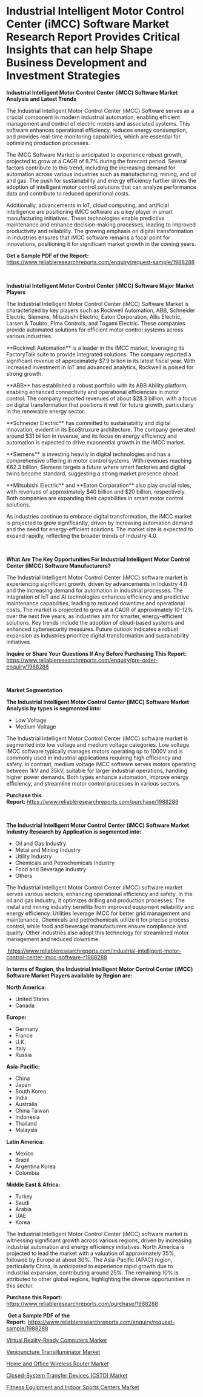<p><h1>Industrial Intelligent Motor Control Center (iMCC) Software Market Research Report Provides Critical Insights that can help Shape Business Development and Investment Strategies</h1></p><p><strong>Industrial Intelligent Motor Control Center (iMCC) Software Market Analysis and Latest Trends</strong></p>
<p><p>The Industrial Intelligent Motor Control Center (iMCC) Software serves as a crucial component in modern industrial automation, enabling efficient management and control of electric motors and associated systems. This software enhances operational efficiency, reduces energy consumption, and provides real-time monitoring capabilities, which are essential for optimizing production processes. </p><p>The iMCC Software Market is anticipated to experience robust growth, projected to grow at a CAGR of 8.7% during the forecast period. Several factors contribute to this trend, including the increasing demand for automation across various industries such as manufacturing, mining, and oil and gas. The push for sustainability and energy efficiency further drives the adoption of intelligent motor control solutions that can analyze performance data and contribute to reduced operational costs. </p><p>Additionally, advancements in IoT, cloud computing, and artificial intelligence are positioning iMCC software as a key player in smart manufacturing initiatives. These technologies enable predictive maintenance and enhance decision-making processes, leading to improved productivity and reliability. The growing emphasis on digital transformation in industries ensures that iMCC software remains a focal point for innovations, positioning it for significant market growth in the coming years.</p></p>
<p><strong>Get a Sample PDF of the Report:&nbsp;</strong> <a href="https://www.reliableresearchreports.com/enquiry/request-sample/1988288?utm_campaign=117&utm_medium=2&utm_source=Github&utm_content=ia&utm_term=28032025&utm_id=industrial-intelligent-motor-control-center-imcc-software">https://www.reliableresearchreports.com/enquiry/request-sample/1988288</a></p>
<p>&nbsp;</p>
<p><strong>Industrial Intelligent Motor Control Center (iMCC) Software Major Market Players</strong></p>
<p><p>The Industrial Intelligent Motor Control Center (iMCC) Software Market is characterized by key players such as Rockwell Automation, ABB, Schneider Electric, Siemens, Mitsubishi Electric, Eaton Corporation, Allis Electric, Larsen & Toubro, Pima Controls, and Togami Electric. These companies provide automated solutions for efficient motor control systems across various industries.</p><p>**Rockwell Automation** is a leader in the iMCC market, leveraging its FactoryTalk suite to provide integrated solutions. The company reported a significant revenue of approximately $7.9 billion in its latest fiscal year. With increased investment in IoT and advanced analytics, Rockwell is poised for strong growth.</p><p>**ABB** has established a robust portfolio with its ABB Ability platform, enabling enhanced connectivity and operational efficiencies in motor control. The company reported revenues of about $28.3 billion, with a focus on digital transformation that positions it well for future growth, particularly in the renewable energy sector.</p><p>**Schneider Electric** has committed to sustainability and digital innovation, evident in its EcoStruxure architecture. The company generated around $31 billion in revenue, and its focus on energy efficiency and automation is expected to drive exponential growth in the iMCC market.</p><p>**Siemens** is investing heavily in digital technologies and has a comprehensive offering in motor control systems. With revenues reaching €62.3 billion, Siemens targets a future where smart factories and digital twins become standard, suggesting a strong market presence ahead.</p><p>**Mitsubishi Electric** and **Eaton Corporation** also play crucial roles, with revenues of approximately $40 billion and $20 billion, respectively. Both companies are expanding their capabilities in smart motor control solutions.</p><p>As industries continue to embrace digital transformation, the iMCC market is projected to grow significantly, driven by increasing automation demand and the need for energy-efficient solutions. The market size is expected to expand rapidly, reflecting the broader trends of Industry 4.0.</p></p>
<p>&nbsp;</p>
<p><strong>What Are The Key Opportunities For Industrial Intelligent Motor Control Center (iMCC) Software Manufacturers?</strong></p>
<p><p>The Industrial Intelligent Motor Control Center (iMCC) software market is experiencing significant growth, driven by advancements in Industry 4.0 and the increasing demand for automation in industrial processes. The integration of IoT and AI technologies enhances efficiency and predictive maintenance capabilities, leading to reduced downtime and operational costs. The market is projected to grow at a CAGR of approximately 10-12% over the next five years, as industries aim for smarter, energy-efficient solutions. Key trends include the adoption of cloud-based systems and enhanced cybersecurity measures. Future outlook indicates a robust expansion as industries prioritize digital transformation and sustainability initiatives.</p></p>
<p><strong>Inquire or Share Your Questions If Any Before Purchasing This Report:</strong> <a href="https://www.reliableresearchreports.com/enquiry/pre-order-enquiry/1988288?utm_campaign=117&utm_medium=2&utm_source=Github&utm_content=ia&utm_term=28032025&utm_id=industrial-intelligent-motor-control-center-imcc-software">https://www.reliableresearchreports.com/enquiry/pre-order-enquiry/1988288</a></p>
<p>&nbsp;</p>
<p><strong>Market Segmentation</strong></p>
<p><strong>The Industrial Intelligent Motor Control Center (iMCC) Software Market Analysis by types is segmented into:</strong></p>
<p><ul><li>Low Voltage</li><li>Medium Voltage</li></ul></p>
<p><p>The Industrial Intelligent Motor Control Center (iMCC) software market is segmented into low voltage and medium voltage categories. Low voltage iMCC software typically manages motors operating up to 1000V and is commonly used in industrial applications requiring high efficiency and safety. In contrast, medium voltage iMCC software serves motors operating between 1kV and 35kV, suitable for larger industrial operations, handling higher power demands. Both types enhance automation, improve energy efficiency, and streamline motor control processes in various sectors.</p></p>
<p><strong>Purchase this Report:&nbsp;</strong><a href="https://www.reliableresearchreports.com/purchase/1988288?utm_campaign=117&utm_medium=2&utm_source=Github&utm_content=ia&utm_term=28032025&utm_id=industrial-intelligent-motor-control-center-imcc-software">https://www.reliableresearchreports.com/purchase/1988288</a></p>
<p>&nbsp;</p>
<p><strong>The Industrial Intelligent Motor Control Center (iMCC) Software Market Industry Research by Application is segmented into:</strong></p>
<p><ul><li>Oil and Gas Industry</li><li>Metal and Mining Industry</li><li>Utility Industry</li><li>Chemicals and Petrochemicals Industry</li><li>Food and Beverage Industry</li><li>Others</li></ul></p>
<p><p>The Industrial Intelligent Motor Control Center (iMCC) software market serves various sectors, enhancing operational efficiency and safety. In the oil and gas industry, it optimizes drilling and production processes. The metal and mining industry benefits from improved equipment reliability and energy efficiency. Utilities leverage iMCC for better grid management and maintenance. Chemicals and petrochemicals utilize it for precise process control, while food and beverage manufacturers ensure compliance and quality. Other industries also adopt this technology for streamlined motor management and reduced downtime.</p></p>
<p><a href="https://www.reliableresearchreports.com/industrial-intelligent-motor-control-center-imcc-software-r1988288?utm_campaign=117&utm_medium=2&utm_source=Github&utm_content=ia&utm_term=28032025&utm_id=industrial-intelligent-motor-control-center-imcc-software">&nbsp;https://www.reliableresearchreports.com/industrial-intelligent-motor-control-center-imcc-software-r1988288</a></p>
<p><strong>In terms of Region, the Industrial Intelligent Motor Control Center (iMCC) Software Market Players available by Region are:</strong></p>
<p>
    <p> <strong> North America: </strong>
        <ul>
            <li>United States</li>
            <li>Canada</li>
        </ul>
        </p> 
    <p> <strong> Europe: </strong>
        <ul>
            <li>Germany</li>
            <li>France</li>
            <li>U.K.</li>
            <li>Italy</li>
            <li>Russia</li>
        </ul>
        </p> 
    <p> <strong> Asia-Pacific: </strong>
        <ul>
            <li>China</li>
            <li>Japan</li>
            <li>South Korea</li>
            <li>India</li>
            <li>Australia</li>
            <li>China Taiwan</li>
            <li>Indonesia</li>
            <li>Thailand</li>
            <li>Malaysia</li>
        </ul>
        </p> 
    <p> <strong> Latin America: </strong>
        <ul>
            <li>Mexico</li>
            <li>Brazil</li>
            <li>Argentina Korea</li>
            <li>Colombia</li>
        </ul>
        </p> 
    <p> <strong> Middle East & Africa: </strong>
        <ul>
            <li>Turkey</li>
            <li>Saudi</li>
            <li>Arabia</li>
            <li>UAE</li>
            <li>Korea</li>
        </ul>
    </p>
    </p>
<p><p>The Industrial Intelligent Motor Control Center (iMCC) software market is witnessing significant growth across various regions, driven by increasing industrial automation and energy efficiency initiatives. North America is projected to lead the market with a valuation of approximately 35%, followed by Europe at about 30%. The Asia-Pacific (APAC) region, particularly China, is anticipated to experience rapid growth due to industrial expansion, contributing around 25%. The remaining 10% is attributed to other global regions, highlighting the diverse opportunities in this sector.</p></p>
<p><strong>Purchase this Report: </strong><a href="https://www.reliableresearchreports.com/purchase/1988288?utm_campaign=117&utm_medium=2&utm_source=Github&utm_content=ia&utm_term=28032025&utm_id=industrial-intelligent-motor-control-center-imcc-software">https://www.reliableresearchreports.com/purchase/1988288</a></p>
<p>&nbsp;<strong>Get a Sample PDF of the Report:&nbsp;&nbsp;</strong><a href="https://www.reliableresearchreports.com/enquiry/request-sample/1988288?utm_campaign=117&utm_medium=2&utm_source=Github&utm_content=ia&utm_term=28032025&utm_id=industrial-intelligent-motor-control-center-imcc-software">https://www.reliableresearchreports.com/enquiry/request-sample/1988288</a></p>
<p><strong></strong></p>
<p><p><a href="https://github.com/arvelm4nthig/Market-Research-Report-List-1/blob/main/virtual-reality-ready-computers-market.md?utm_campaign=117&utm_medium=2&utm_source=Github&utm_content=ia&utm_term=28032025&utm_id=industrial-intelligent-motor-control-center-imcc-software">Virtual Reality-Ready Computers Market</a></p><p><a href="https://github.com/HobertDavis43/Market-Research-Report-List-2/blob/main/venipuncture-transilluminator-market.md?utm_campaign=117&utm_medium=2&utm_source=Github&utm_content=ia&utm_term=28032025&utm_id=industrial-intelligent-motor-control-center-imcc-software">Venipuncture Transilluminator Market</a></p><p><a href="https://github.com/AlisaRowe24/Market-Research-Report-List-2/blob/main/home-and-office-wireless-router-market.md?utm_campaign=117&utm_medium=2&utm_source=Github&utm_content=ia&utm_term=28032025&utm_id=industrial-intelligent-motor-control-center-imcc-software">Home and Office Wireless Router Market</a></p><p><a href="https://github.com/AshikRahman991/Market-Research-Report-List-2/blob/main/closed-system-transfer-devices-cstd-market.md?utm_campaign=117&utm_medium=2&utm_source=Github&utm_content=ia&utm_term=28032025&utm_id=industrial-intelligent-motor-control-center-imcc-software">Closed-System Transfer Devices (CSTD) Market</a></p><p><a href="https://github.com/mabutironaldo/Market-Research-Report-List-7/blob/main/fitness-equipment-and-indoor-sports-centers-market.md?utm_campaign=117&utm_medium=2&utm_source=Github&utm_content=ia&utm_term=28032025&utm_id=industrial-intelligent-motor-control-center-imcc-software">Fitness Equipment and Indoor Sports Centers Market</a></p></p>